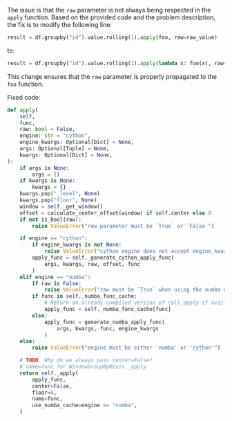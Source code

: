 The issue is that the `raw` parameter is not always being respected in the `apply` function. Based on the provided code and the problem description, the fix is to modify the following line:

```python
result = df.groupby("id").value.rolling(1).apply(foo, raw=raw_value)
```

to:

```python
result = df.groupby("id").value.rolling(1).apply(lambda x: foo(x), raw=raw_value)
```

This change ensures that the `raw` parameter is properly propagated to the `foo` function.

Fixed code:

```python
def apply(
    self,
    func,
    raw: bool = False,
    engine: str = "cython",
    engine_kwargs: Optional[Dict] = None,
    args: Optional[Tuple] = None,
    kwargs: Optional[Dict] = None,
):
    if args is None:
        args = ()
    if kwargs is None:
        kwargs = {}
    kwargs.pop("_level", None)
    kwargs.pop("floor", None)
    window = self._get_window()
    offset = calculate_center_offset(window) if self.center else 0
    if not is_bool(raw):
        raise ValueError("raw parameter must be `True` or `False`")

    if engine == "cython":
        if engine_kwargs is not None:
            raise ValueError("cython engine does not accept engine_kwargs")
        apply_func = self._generate_cython_apply_func(
            args, kwargs, raw, offset, func
        )
    elif engine == "numba":
        if raw is False:
            raise ValueError("raw must be `True` when using the numba engine")
        if func in self._numba_func_cache:
            # Return an already compiled version of roll_apply if available
            apply_func = self._numba_func_cache[func]
        else:
            apply_func = generate_numba_apply_func(
                args, kwargs, func, engine_kwargs
            )
    else:
        raise ValueError("engine must be either 'numba' or 'cython'")

    # TODO: Why do we always pass center=False?
    # name=func for WindowGroupByMixin._apply
    return self._apply(
        apply_func,
        center=False,
        floor=0,
        name=func,
        use_numba_cache=engine == "numba",
    )
```